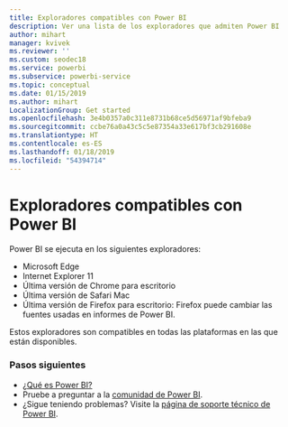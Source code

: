```yaml
---
title: Exploradores compatibles con Power BI
description: Ver una lista de los exploradores que admiten Power BI
author: mihart
manager: kvivek
ms.reviewer: ''
ms.custom: seodec18
ms.service: powerbi
ms.subservice: powerbi-service
ms.topic: conceptual
ms.date: 01/15/2019
ms.author: mihart
LocalizationGroup: Get started
ms.openlocfilehash: 3e4b0357a0c311e8731b68ce5d56971af9bfeba9
ms.sourcegitcommit: ccbe76a0a43c5c5e87354a33e617bf3cb291608e
ms.translationtype: HT
ms.contentlocale: es-ES
ms.lasthandoff: 01/18/2019
ms.locfileid: "54394714"
---
```

# <a name="supported-browsers-for-power-bi"></a>Exploradores compatibles con Power BI
Power BI se ejecuta en los siguientes exploradores:

* Microsoft Edge
* Internet Explorer 11
* Última versión de Chrome para escritorio
* Última versión de Safari Mac
* Última versión de Firefox para escritorio: Firefox puede cambiar las fuentes usadas en informes de Power BI.

Estos exploradores son compatibles en todas las plataformas en las que están disponibles.

### <a name="next-steps"></a>Pasos siguientes
* [¿Qué es Power BI?](../power-bi-overview.md)
* Pruebe a preguntar a la [comunidad de Power BI](http://community.powerbi.com/).
* ¿Sigue teniendo problemas? Visite la [página de soporte técnico de Power BI](https://powerbi.microsoft.com/support/).

